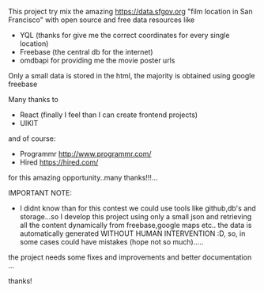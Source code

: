 This project try mix the amazing  https://data.sfgov.org "film location in San Francisco" with open source and free data resources like

- YQL (thanks for give me the correct coordinates for every single location)
- Freebase (the central db for the internet)
- omdbapi for providing me the movie poster urls


Only a small data is stored in the html, the majority is obtained using google freebase

Many thanks to
- React (finally I feel than I can create frontend projects)
- UIKIT

and of course:
- Programmr http://www.programmr.com/
- Hired https://hired.com/

for this amazing opportunity..many thanks!!!...


IMPORTANT NOTE:
- I didnt know than for this contest we could use tools like github,db's and storage...so I develop this project using only a small json and retrieving all the content dynamically from freebase,google maps etc..
the data is automatically generated WITHOUT HUMAN INTERVENTION :D, so, in some cases could have mistakes (hope not so much).....



the project needs some fixes and improvements and better documentation ...


thanks!


